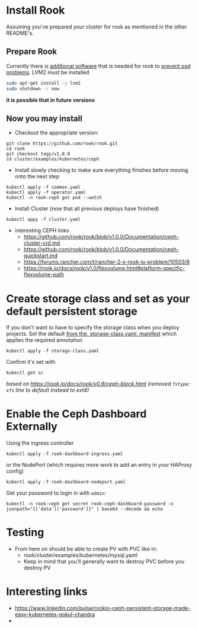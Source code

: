 # Install Rook

Assuming you've prepared your cluster for rook as mentioned in the other README's.

## Prepare Rook
Currently there is [additional software](https://github.com/rook/rook/issues/2591) that is needed for rook to [prevent osd problems](https://github.com/bigbitbus/rook/commit/5668131853bf57f20b86508049bd713b44befe0d). LVM2 must be installed
```bash
sudo apt-get install -y lvm2
sudo shutdown -r now
```
**it is possible that in future versions**

## Now you may install
- Checkout the appropriate version:
```
git clone https://github.com/rook/rook.git
cd rook
git checkout tags/v1.0.0
cd cluster/examples/kubernetes/ceph
```
- Install slowly checking to make sure everything finishes before moving onto the next step
```
kubectl apply -f common.yaml
kubectl apply -f operator.yaml
kubectl -n rook-ceph get pod --watch
```
- Install Cluster (now that all previous deploys have finished)
```
kubectl appy -f cluster.yaml
```

- interesting CEPH links
    - https://github.com/rook/rook/blob/v1.0.0/Documentation/ceph-cluster-crd.md
    - https://github.com/rook/rook/blob/v1.0.0/Documentation/ceph-quickstart.md
    - https://forums.rancher.com/t/rancher-2-x-rook-io-problem/10503/8
    - https://rook.io/docs/rook/v1.0/flexvolume.html#platform-specific-flexvolume-path

# Create storage class and set as your default persistent storage
If you don't want to have to specify the storage class when you deploy projects. Set the default [from the, storage-class.yaml, manifest](./manifests/storage-class.yaml) which applies the required annotation
```
kubectl apply -f storage-class.yaml
```
Confirm it's set with 
```
kubectl get sc
```
*based on https://rook.io/docs/rook/v0.9/ceph-block.html (removed `fstype: xfs` line to default instead to ext4)*

# Enable the Ceph Dashboard Externally
Using the ingress controller
```
kubectl apply -f rook-dashboard-ingress.yaml
```
or the NodePort (which requires more work to add an entry in your HAProxy config)
```
kubectl apply -f rook-dashboard-nodeport.yaml
```
Get your password to login in with `admin`:
```
kubectl -n rook-ceph get secret rook-ceph-dashboard-password -o jsonpath="{['data']['password']}" | base64 --decode && echo
```

# Testing
- From here on should be able to create PV with PVC like in:
    - rook/cluster/examples/kubernetes/mysql.yaml
    - Keep in mind that you’ll generally want to destroy PVC before you destroy PV

# Interesting links
- https://www.linkedin.com/pulse/rookio-ceph-persistent-storage-made-easy-kubernetes-gokul-chandra
- 